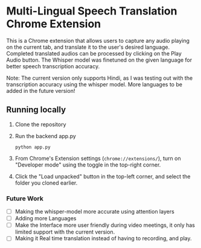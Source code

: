# Multi-Lingual Speech Translation Chrome Extension


This is a Chrome extension that allows users to capture any audio playing on the current tab, and translate it to the user's desired language. Completed translated audios can be processed by clicking on the Play Audio button. The Whisper model was finetuned on the given language for better speech transcription accuracy.


Note: The current version only supports Hindi, as I was testing out with the transcription accuracy using the whisper model. More languages to be added in the future version!


## Running locally

1. Clone the repository
2. Run the backend app.py

    ```
    python app.py
    ```

3. From Chrome's Extension settings (`chrome://extensions/`), turn on "Developer mode" using the toggle in the top-right corner.
4. Click the "Load unpacked" button in the top-left corner, and select the folder you cloned earlier.



### Future Work

- [ ] Making the whisper-model more accurate using attention layers
- [ ] Adding more Languages
- [ ] Make the Interface more user friendly during video meetings, it only has limited support with the current version.
- [ ] Making it Real time translation instead of having to recording, and play.
